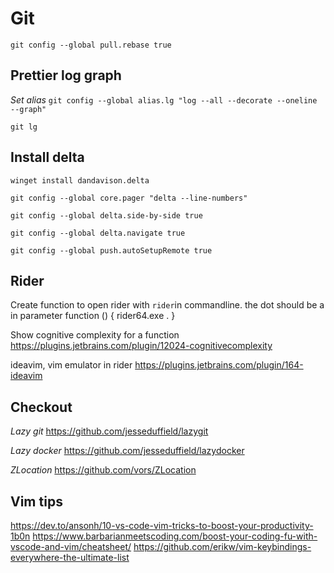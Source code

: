 # Git

`git config --global pull.rebase true`

## Prettier log graph
*Set alias*
`git config --global alias.lg "log --all --decorate --oneline --graph"`

`git lg`

## Install delta

`winget install dandavison.delta`

`git config --global core.pager "delta --line-numbers"`

`git config --global delta.side-by-side true`

`git config --global delta.navigate true`

`git config --global push.autoSetupRemote true`

## Rider
Create function to open rider with `rider`in commandline. the dot should be a in parameter
function () { rider64.exe . }

Show cognitive complexity for a function
https://plugins.jetbrains.com/plugin/12024-cognitivecomplexity

ideavim, vim emulator in rider 
https://plugins.jetbrains.com/plugin/164-ideavim

## Checkout
*Lazy git*
https://github.com/jesseduffield/lazygit

*Lazy docker*
https://github.com/jesseduffield/lazydocker

*ZLocation*
https://github.com/vors/ZLocation

## Vim tips
https://dev.to/ansonh/10-vs-code-vim-tricks-to-boost-your-productivity-1b0n
https://www.barbarianmeetscoding.com/boost-your-coding-fu-with-vscode-and-vim/cheatsheet/
https://github.com/erikw/vim-keybindings-everywhere-the-ultimate-list
